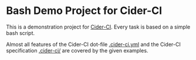 
Bash Demo Project for Cider-CI
==============================

This is a demonstration project for [Cider-CI][]. Every task is based on
a simple bash script. 

Almost all features of the Cider-CI dot-file [.cider-ci.yml](.cider-ci.yml) and
the Cider-CI specification [.cider-ci/](.cider-ci/) are covered by the given
examples.


  [Cider-CI]: https://github.com/cider-ci/cider-ci
